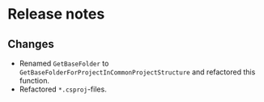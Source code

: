 # Release notes

## Changes

- Renamed `GetBaseFolder` to `GetBaseFolderForProjectInCommonProjectStructure` and refactored this function.
- Refactored `*.csproj`-files.
